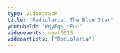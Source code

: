 ```yaml
---
type: videotrack
title: "Radiolaria. The Blue Star"
youtubeId: "WqyFqs_rEuc"
videoevents: vevt0023
videoartists: ["Radiolaria"]
---
```

